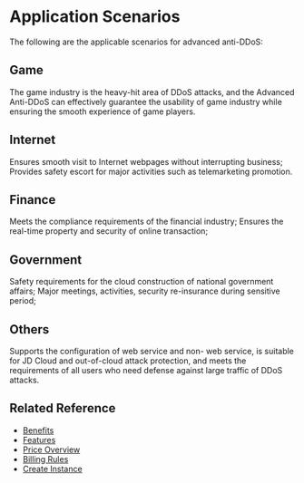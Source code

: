 # Application Scenarios

The following are the applicable scenarios for advanced anti-DDoS:

## Game
The game industry is the heavy-hit area of DDoS attacks, and the Advanced Anti-DDoS can effectively guarantee the usability of game industry while ensuring the smooth experience of game players.

## Internet
Ensures smooth visit to Internet webpages without interrupting business;
Provides safety escort for major activities such as telemarketing promotion.

## Finance
Meets the compliance requirements of the financial industry;
Ensures the real-time property and security of online transaction;

## Government
Safety requirements for the cloud construction of national government affairs;
Major meetings, activities, security re-insurance during sensitive period;

## Others
Supports the configuration of web service and non- web service, is suitable for JD Cloud and out-of-cloud attack protection, and meets the requirements of all users who need defense against large traffic of DDoS attacks.

## Related Reference

- [Benefits](../Product-Introduction/Benefits.md)
- [Features](../Product-Introduction/Functions.md)
- [Price Overview](../Pricing/Price-Overview.md)
- [Billing Rules](../Pricing/Billing-Rules.md)
- [Create Instance](../Getting-Started/Create-Instance.md)
